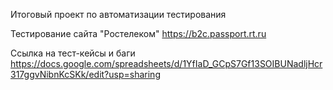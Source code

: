 Итоговый проект по автоматизации тестирования

Тестирование сайта "Ростелеком" https://b2c.passport.rt.ru

Ссылка на тест-кейсы и баги https://docs.google.com/spreadsheets/d/1YfIaD_GCpS7Gf13SOIBUNadljHcr317ggvNibnKcSKk/edit?usp=sharing

